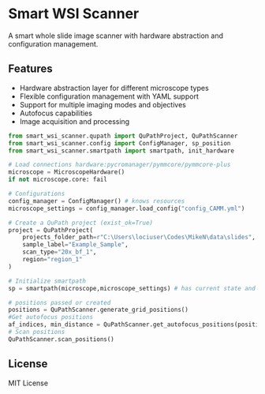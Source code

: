 # Smart WSI Scanner

A smart whole slide image scanner with hardware abstraction and configuration management.

## Features

- Hardware abstraction layer for different microscope types
- Flexible configuration management with YAML support
- Support for multiple imaging modes and objectives
- Autofocus capabilities
- Image acquisition and processing

``` python
from smart_wsi_scanner.qupath import QuPathProject, QuPathScanner
from smart_wsi_scanner.config import ConfigManager, sp_position
from smart_wsi_scanner.smartpath import smartpath, init_hardware

# Load connections hardware:pycromanager/pymmcore/pymmcore-plus
microscope = MicroscopeHardware()
if not microscope.core: fail

# Configurations
config_manager = ConfigManager() # knows resources
microscope_settings = config_manager.load_config("config_CAMM.yml")

# Create a QuPath project (exist_ok=True)
project = QuPathProject(
    projects_folder_path=r"C:\Users\lociuser\Codes\MikeN\data\slides",
    sample_label="Example_Sample",
    scan_type="20x_bf_1",
    region="region_1"
)

# Initialize smartpath
sp = smartpath(microscope,microscope_settings) # has current state and settings

# positions passed or created
positions = QuPathScanner.generate_grid_positions()
#Get autofocus positions
af_indices, min_distance = QuPathScanner.get_autofocus_positions(positions)
# Scan positions
QuPathScanner.scan_positions()

```

## License

MIT License
